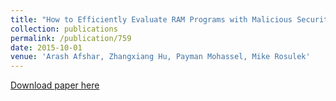 ```yaml
---
title: "How to Efficiently Evaluate RAM Programs with Malicious Security"
collection: publications
permalink: /publication/759
date: 2015-10-01
venue: 'Arash Afshar, Zhangxiang Hu, Payman Mohassel, Mike Rosulek'
---
```


[Download paper here](http://zhangxianghu.github.io/files/759.pdf)
